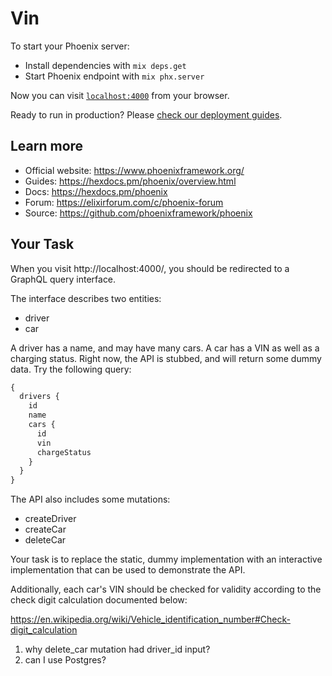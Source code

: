 # Vin

To start your Phoenix server:

  * Install dependencies with `mix deps.get`
  * Start Phoenix endpoint with `mix phx.server`

Now you can visit [`localhost:4000`](http://localhost:4000) from your browser.

Ready to run in production? Please [check our deployment guides](https://hexdocs.pm/phoenix/deployment.html).

## Learn more

  * Official website: https://www.phoenixframework.org/
  * Guides: https://hexdocs.pm/phoenix/overview.html
  * Docs: https://hexdocs.pm/phoenix
  * Forum: https://elixirforum.com/c/phoenix-forum
  * Source: https://github.com/phoenixframework/phoenix

## Your Task

When you visit http://localhost:4000/, you should be redirected to a GraphQL
query interface.

The interface describes two entities:

* driver
* car

A driver has a name, and may have many cars. A car has a VIN as well as a
charging status. Right now, the API is stubbed, and will return some dummy data.
Try the following query:

```graphql
{
  drivers {
    id
    name
    cars {
      id
      vin
      chargeStatus
    }
  }
}
```

The API also includes some mutations:

* createDriver
* createCar
* deleteCar

Your task is to replace the static, dummy implementation with an interactive
implementation that can be used to demonstrate the API.

Additionally, each car's VIN should be checked for validity according to the
check digit calculation documented below:

https://en.wikipedia.org/wiki/Vehicle_identification_number#Check-digit_calculation

<!-- TODO @peaceful-james ask about -->
1. why delete_car mutation had driver_id input?
2. can I use Postgres?
